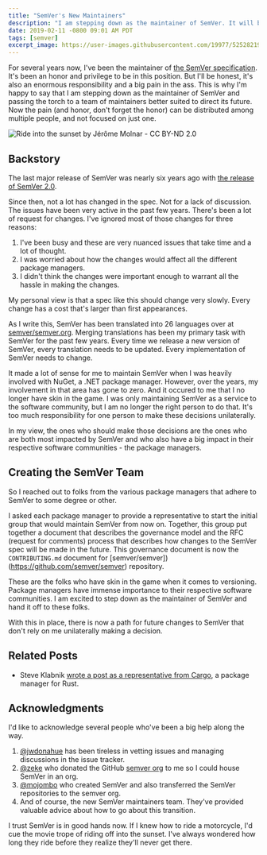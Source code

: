 ```yaml
---
title: "SemVer's New Maintainers"
description: "I am stepping down as the maintainer of SemVer. It will be maintained by a consortium of representatives from the major package managers."
date: 2019-02-11 -0800 09:01 AM PDT
tags: [semver]
excerpt_image: https://user-images.githubusercontent.com/19977/52528219-b1697480-2c8d-11e9-848a-6c620eecb5fb.jpg
---
```


For several years now, I've been the maintainer of [the SemVer specification](https://semver.org). It's been an honor and privilege to be in this position. But I'll be honest, it's also an enormous responsibility and a big pain in the ass. This is why I'm happy to say that I am stepping down as the maintainer of SemVer and passing the torch to a team of maintainers better suited to direct its future. Now the pain (and honor, don't forget the honor) can be distributed among multiple people, and not focused on just one.

![Ride into the sunset by Jérôme Molnar - CC BY-ND 2.0](https://user-images.githubusercontent.com/19977/52528219-b1697480-2c8d-11e9-848a-6c620eecb5fb.jpg)

## Backstory

The last major release of SemVer was nearly six years ago with [the release of SemVer 2.0](https://haacked.com/archive/2013/06/18/semver-2-0-released.aspx/).

Since then, not a lot has changed in the spec. Not for a lack of discussion. The issues have been very active in the past few years. There's been a lot of request for changes. I've ignored most of those changes for three reasons:

1. I've been busy and these are very nuanced issues that take time and a lot of thought.
2. I was worried about how the changes would affect all the different package managers.
3. I didn't think the changes were important enough to warrant all the hassle in making the changes.

My personal view is that a spec like this should change very slowly. Every change has a cost that's larger than first appearances.

As I write this, SemVer has been translated into 26 languages over at [semver/semver.org](https://github.com/semver/semver.org). Merging translations has been my primary task with SemVer for the past few years. Every time we release a new version of SemVer, every translation needs to be updated. Every implementation of SemVer needs to change.

It made a lot of sense for me to maintain SemVer when I was heavily involved with NuGet, a .NET package manager. However, over the years, my involvement in that area has gone to zero. And it occured to me that I no longer have skin in the game. I was only maintaining SemVer as a service to the software community, but I am no longer the right person to do that. It's too much responsibility for one person to make these decisions unilaterally.

In my view, the ones who should make those decisions are the ones who are both most impacted by SemVer and who also have a big impact in their respective software communities - the package managers.

## Creating the SemVer Team

So I reached out to folks from the various package managers that adhere to SemVer to some degree or other.

I asked each package manager to provide a representative to start the initial group that would maintain SemVer from now on. Together, this group put together a document that describes the governance model and the RFC (request for comments) process that describes how changes to the SemVer spec will be made in the future. This governance document is now the `CONTRIBUTING.md` document for [semver/semver])(https://github.com/semver/semver) repository.

These are the folks who have skin in the game when it comes to versioning. Package managers have immense importance to their respective software communities. I am excited to step down as the maintainer of SemVer and hand it off to these folks.

With this in place, there is now a path for future changes to SemVer that don't rely on me unilaterally making a decision.

## Related Posts

* Steve Klabnik [wrote a post as a representative from Cargo](https://words.steveklabnik.com/what-s-next-for-semver), a package manager for Rust.

## Acknowledgments

I'd like to acknowledge several people who've been a big help along the way.

1. [@jwdonahue](https://github.com/jwdonahue) has been tireless in vetting issues and managing discussions in the issue tracker.
2. [@zeke](https://github.com/zeke) who donated the GitHub [semver org](https://github.com/semver) to me so I could house SemVer in an org.
3. [@mojombo](https://github.com/mojombo) who created SemVer and also transferred the SemVer repositories to the semver org.
4. And of course, the new SemVer maintainers team. They've provided valuable advice about how to go about this transition.

I trust SemVer is in good hands now. If I knew how to ride a motorcycle, I'd cue the movie trope of riding off into the sunset. I've always wondered how long they ride before they realize they'll never get there.
